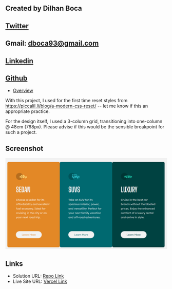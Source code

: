 ## Created by Dilhan Boca 
## [Twitter](https://mobile.twitter.com/dboca93)
## Gmail: dboca93@gmail.com
## [Linkedin](https://www.linkedin.com/in/dilhan-boca-a3892294/)
## [Github](https://github.com/dboca93?tab=repositories)

- [Overview](#overview)

With this project, I used for the first time reset styles from https://piccalil.li/blog/a-modern-css-reset/ -- let me know if this an appropriate practice. 

For the design itself, I used a 3-column grid, transitioning into one-column @ 48em (768px). Please advise if this would be the sensible
breakpoint for such a project. 

## Screenshot

![](images/Screenshot.png)


## Links

- Solution URL: [Repo Link](https://github.com/dboca93/fm-0003)
- Live Site URL: [Vercel Link](https://vercel.com/dboca93/fm-0003)